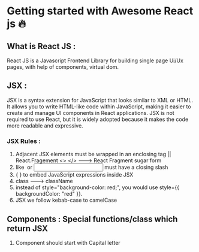 # Getting started with Awesome React js 🔥

## What is React JS :
React JS is a Javascript Frontend Library for building single page Ui/Ux pages, with help of components, virtual dom.

## JSX : 
JSX is a syntax extension for JavaScript that looks similar to XML or HTML. It allows you to write HTML-like code within JavaScript, making it easier to create and manage UI components in React applications. JSX is not required to use React, but it is widely adopted because it makes the code more readable and expressive.

### JSX Rules :
1. Adjacent JSX elements must be wrapped in an enclosing tag || React.Fragement <> </> ---> React Fragment sugar form
2. like <img /> or <input /> must have a closing slash
3. { } to embed JavaScript expressions inside JSX
4. class ---> className
5.  instead of style="background-color: red;", you would use style={{ backgroundColor: "red" }}.
6. JSX we follow kebab-case to camelCase

## Components : Special functions/class which return JSX
1. Component should start with Capital letter